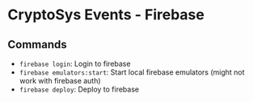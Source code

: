 # CryptoSys Events - Firebase

## Commands

- `firebase login`: Login to firebase
- `firebase emulators:start`: Start local firebase emulators (might not work with firebase auth)
- `firebase deploy`: Deploy to firebase
